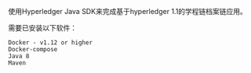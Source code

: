 

使用Hyperledger Java SDK来完成基于hyperledger 1.1的学程链档案链应用。

需要已安装以下软件：

    Docker - v1.12 or higher
    Docker-compose
    Java 8
    Maven


